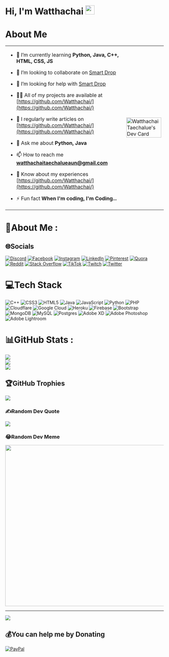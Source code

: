 # Hi, I'm Watthachai <img src="https://github.com/TheDudeThatCode/TheDudeThatCode/blob/master/Assets/Hi.gif" width="29px">
# About Me
<table>
<tr>
  <td valign="center">
    
- 🌱 I’m currently learning **Python, Java, C++, HTML, CSS, JS**

- 👯 I’m looking to collaborate on [Smart Drop](https://github.com/Watthachai/Smart-DropV2)

- 🤝 I’m looking for help with [Smart Drop](https://github.com/Watthachai/Smart-DropV2)

- 👨‍💻 All of my projects are available at [https://github.com/Watthachai/](https://github.com/Watthachai/)

- 📝 I regularly write articles on [https://github.com/Watthachai/](https://github.com/Watthachai/)

- 💬 Ask me about **Python, Java**

- 📫 How to reach me **watthachaitaechalueaun@gmail.com**

- 📄 Know about my experiences [https://github.com/Watthachai/](https://github.com/Watthachai/)

- ⚡ Fun fact **When I'm coding, I'm Coding...**
<td >
    <a href="https://app.daily.dev/itswatthachai"><img src="https://api.daily.dev/devcards/af2270eb17304233863d27759e28400a.png?r=ayb" width="100%" alt="Watthachai Taechalue's Dev Card"/></a>
  </td>

</tr>
</table>

# 💫About Me :


## 🌐Socials
[![Discord](https://img.shields.io/badge/Discord-%237289DA.svg?logo=discord&logoColor=white)](htttps://discord.gg/VXMzzRSDmw) [![Facebook](https://img.shields.io/badge/Facebook-%231877F2.svg?logo=Facebook&logoColor=white)](https://facebook.com/itswatthachai) [![Instagram](https://img.shields.io/badge/Instagram-%23E4405F.svg?logo=Instagram&logoColor=white)](https://instagram.com/itswatthachai) [![LinkedIn](https://img.shields.io/badge/LinkedIn-%230077B5.svg?logo=linkedin&logoColor=white)](https://linkedin.com/in/watthachai) [![Pinterest](https://img.shields.io/badge/Pinterest-%23E60023.svg?logo=Pinterest&logoColor=white)](https://pinterest.com/watthachai) [![Quora](https://img.shields.io/badge/Quora-%23B92B27.svg?logo=Quora&logoColor=white)](https://quora.com/profile/watthachai) [![Reddit](https://img.shields.io/badge/Reddit-%23FF4500.svg?logo=Reddit&logoColor=white)](https://reddit.com/user/itswatthachai) [![Stack Overflow](https://img.shields.io/badge/-Stackoverflow-FE7A16?logo=stack-overflow&logoColor=white)](https://stackoverflow.com/users/watthachai) [![TikTok](https://img.shields.io/badge/TikTok-%23000000.svg?logo=TikTok&logoColor=white)](https://tiktok.com/@itswatthachai) [![Twitch](https://img.shields.io/badge/Twitch-%239146FF.svg?logo=Twitch&logoColor=white)](https://twitch.tv/aun_watthachai) [![Twitter](https://img.shields.io/badge/Twitter-%231DA1F2.svg?logo=Twitter&logoColor=white)](https://twitter.com/aun_watthachai) 

# 💻Tech Stack
![C++](https://img.shields.io/badge/c++-%2300599C.svg?style=for-the-badge&logo=c%2B%2B&logoColor=white) ![CSS3](https://img.shields.io/badge/css3-%231572B6.svg?style=for-the-badge&logo=css3&logoColor=white) ![HTML5](https://img.shields.io/badge/html5-%23E34F26.svg?style=for-the-badge&logo=html5&logoColor=white) ![Java](https://img.shields.io/badge/java-%23ED8B00.svg?style=for-the-badge&logo=java&logoColor=white) ![JavaScript](https://img.shields.io/badge/javascript-%23323330.svg?style=for-the-badge&logo=javascript&logoColor=%23F7DF1E) ![Python](https://img.shields.io/badge/python-3670A0?style=for-the-badge&logo=python&logoColor=ffdd54) ![PHP](https://img.shields.io/badge/php-%23777BB4.svg?style=for-the-badge&logo=php&logoColor=white) ![Cloudflare](https://img.shields.io/badge/Cloudflare-F38020?style=for-the-badge&logo=Cloudflare&logoColor=white) ![Google Cloud](https://img.shields.io/badge/Google%20Cloud-%234285F4.svg?style=for-the-badge&logo=google-cloud&logoColor=white) ![Heroku](https://img.shields.io/badge/heroku-%23430098.svg?style=for-the-badge&logo=heroku&logoColor=white) ![Firebase](https://img.shields.io/badge/firebase-%23039BE5.svg?style=for-the-badge&logo=firebase) ![Bootstrap](https://img.shields.io/badge/bootstrap-%23563D7C.svg?style=for-the-badge&logo=bootstrap&logoColor=white) ![MongoDB](https://img.shields.io/badge/MongoDB-%234ea94b.svg?style=for-the-badge&logo=mongodb&logoColor=white) ![MySQL](https://img.shields.io/badge/mysql-%2300f.svg?style=for-the-badge&logo=mysql&logoColor=white) ![Postgres](https://img.shields.io/badge/postgres-%23316192.svg?style=for-the-badge&logo=postgresql&logoColor=white) ![Adobe XD](https://img.shields.io/badge/Adobe%20XD-470137?style=for-the-badge&logo=Adobe%20XD&logoColor=#FF61F6) ![Adobe Photoshop](https://img.shields.io/badge/adobephotoshop-%2331A8FF.svg?style=for-the-badge&logo=adobephotoshop&logoColor=white) ![Adobe Lightroom](https://img.shields.io/badge/Adobe%20Lightroom-31A8FF.svg?style=for-the-badge&logo=Adobe%20Lightroom&logoColor=white)
# 📊GitHub Stats :
![](https://github-readme-stats.vercel.app/api?username=Watthachai&theme=dark&hide_border=true&include_all_commits=true&count_private=true)<br/>
![](https://github-readme-streak-stats.herokuapp.com/?user=Watthachai&theme=dark&hide_border=true)<br/>
![](https://github-readme-stats.vercel.app/api/top-langs/?username=Watthachai&theme=dark&hide_border=true&include_all_commits=true&count_private=true&layout=compact)

## 🏆GitHub Trophies
![](https://github-profile-trophy.vercel.app/?username=Watthachai&theme=onedark&no-frame=false&no-bg=false&margin-w=4)

### ✍️Random Dev Quote
![](https://quotes-github-readme.vercel.app/api?type=horizontal&theme=radical)

### 😂Random Dev Meme
<img src="https://random-memer.herokuapp.com/" width="512px"/>

---
[![](https://visitcount.itsvg.in/api?id=Watthachai&icon=0&color=0)](https://visitorcount.itsvg.in)

  ## 💰You can help me by Donating
  [![PayPal](https://img.shields.io/badge/PayPal-00457C?style=for-the-badge&logo=paypal&logoColor=white)](https://paypal.me/itswatthachai) 

  <!-- Proudly created with GPRM ( https://gprm.itsvg.in ) -->
  
